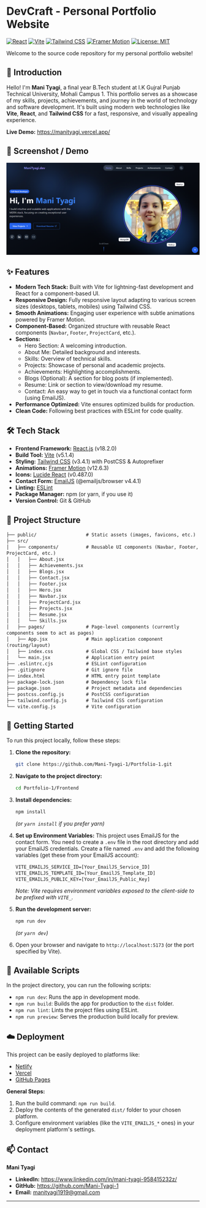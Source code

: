 # DevCraft - Personal Portfolio Website 

[![React](https://img.shields.io/badge/React-18.2.0-blue?style=flat-square&logo=react)](https://reactjs.org/)
[![Vite](https://img.shields.io/badge/Vite-5.1.4-purple?style=flat-square&logo=vite)](https://vitejs.dev/)
[![Tailwind CSS](https://img.shields.io/badge/Tailwind_CSS-3.4.1-38B2AC?style=flat-square&logo=tailwind-css)](https://tailwindcss.com/)
[![Framer Motion](https://img.shields.io/badge/Framer_Motion-12.6.3-purple?style=flat-square&logo=framer)](https://www.framer.com/motion/)
[![License: MIT](https://img.shields.io/badge/License-MIT-yellow.svg?style=flat-square)](https://opensource.org/licenses/MIT)

Welcome to the source code repository for my personal portfolio website!

## 👋 Introduction

Hello! I'm **Mani Tyagi**, a final year B.Tech student at I.K Gujral Punjab Technical University, Mohali Campus 1. This portfolio serves as a showcase of my skills, projects, achievements, and journey in the world of technology and software development. It's built using modern web technologies like **Vite**, **React**, and **Tailwind CSS** for a fast, responsive, and visually appealing experience.

**Live Demo:** https://manityagi.vercel.app/

## 📸 Screenshot / Demo

![Portfolio Screenshot](./demo.png)

## ✨ Features

*   **Modern Tech Stack:** Built with Vite for lightning-fast development and React for a component-based UI.
*   **Responsive Design:** Fully responsive layout adapting to various screen sizes (desktops, tablets, mobiles) using Tailwind CSS.
*   **Smooth Animations:** Engaging user experience with subtle animations powered by Framer Motion.
*   **Component-Based:** Organized structure with reusable React components (`Navbar`, `Footer`, `ProjectCard`, etc.).
*   **Sections:**
    *   Hero Section: A welcoming introduction.
    *   About Me: Detailed background and interests.
    *   Skills: Overview of technical skills.
    *   Projects: Showcase of personal and academic projects.
    *   Achievements: Highlighting accomplishments.
    *   Blogs (Optional): A section for blog posts (if implemented).
    *   Resume: Link or section to view/download my resume.
    *   Contact: An easy way to get in touch via a functional contact form (using EmailJS).
*   **Performance Optimized:** Vite ensures optimized builds for production.
*   **Clean Code:** Following best practices with ESLint for code quality.

## 🛠️ Tech Stack

*   **Frontend Framework:** [React.js](https://reactjs.org/) (v18.2.0)
*   **Build Tool:** [Vite](https://vitejs.dev/) (v5.1.4)
*   **Styling:** [Tailwind CSS](https://tailwindcss.com/) (v3.4.1) with PostCSS & Autoprefixer
*   **Animations:** [Framer Motion](https://www.framer.com/motion/) (v12.6.3)
*   **Icons:** [Lucide React](https://lucide.dev/) (v0.487.0)
*   **Contact Form:** [EmailJS](https://www.emailjs.com/) (@emailjs/browser v4.4.1)
*   **Linting:** [ESLint](https://eslint.org/)
*   **Package Manager:** npm (or yarn, if you use it)
*   **Version Control:** Git & GitHub

## 📂 Project Structure

```
├── public/                  # Static assets (images, favicons, etc.)
├── src/
│   ├── components/          # Reusable UI components (Navbar, Footer, ProjectCard, etc.)
│   │   ├── About.jsx
│   │   ├── Achievements.jsx
│   │   ├── Blogs.jsx
│   │   ├── Contact.jsx
│   │   ├── Footer.jsx
│   │   ├── Hero.jsx
│   │   ├── Navbar.jsx
│   │   ├── ProjectCard.jsx
│   │   ├── Projects.jsx
│   │   ├── Resume.jsx
│   │   └── Skills.jsx
│   ├── pages/               # Page-level components (currently components seem to act as pages)
│   ├── App.jsx              # Main application component (routing/layout)
│   ├── index.css            # Global CSS / Tailwind base styles
│   └── main.jsx             # Application entry point
├── .eslintrc.cjs            # ESLint configuration
├── .gitignore               # Git ignore file
├── index.html               # HTML entry point template
├── package-lock.json        # Dependency lock file
├── package.json             # Project metadata and dependencies
├── postcss.config.js        # PostCSS configuration
├── tailwind.config.js       # Tailwind CSS configuration
└── vite.config.js           # Vite configuration
```

## 🚀 Getting Started

To run this project locally, follow these steps:

1.  **Clone the repository:**
    ```bash
    git clone https://github.com/Mani-Tyagi-1/Portfolio-1.git
    ```
2.  **Navigate to the project directory:**
    ```bash
    cd Portfolio-1/Frontend
    ```
3.  **Install dependencies:**
    ```bash
    npm install
    ```
    *(or `yarn install` if you prefer yarn)*

4.  **Set up Environment Variables:**
    This project uses EmailJS for the contact form. You need to create a `.env` file in the root directory and add your EmailJS credentials.
    Create a file named `.env` and add the following variables (get these from your EmailJS account):
    ```env
    VITE_EMAILJS_SERVICE_ID=[Your_EmailJS_Service_ID]
    VITE_EMAILJS_TEMPLATE_ID=[Your_EmailJS_Template_ID]
    VITE_EMAILJS_PUBLIC_KEY=[Your_EmailJS_Public_Key]
    ```
    *Note: Vite requires environment variables exposed to the client-side to be prefixed with `VITE_`.*

5.  **Run the development server:**
    ```bash
    npm run dev
    ```
    *(or `yarn dev`)*

6.  Open your browser and navigate to `http://localhost:5173` (or the port specified by Vite).

## 📜 Available Scripts

In the project directory, you can run the following scripts:

*   `npm run dev`: Runs the app in development mode.
*   `npm run build`: Builds the app for production to the `dist` folder.
*   `npm run lint`: Lints the project files using ESLint.
*   `npm run preview`: Serves the production build locally for preview.

## ☁️ Deployment

This project can be easily deployed to platforms like:

*   [Netlify](https://www.netlify.com/)
*   [Vercel](https://vercel.com/)
*   [GitHub Pages](https://pages.github.com/)

**General Steps:**

1.  Run the build command: `npm run build`.
2.  Deploy the contents of the generated `dist/` folder to your chosen platform.
3.  Configure environment variables (like the `VITE_EMAILJS_*` ones) in your deployment platform's settings.


## 📫 Contact
**Mani Tyagi**

*   **LinkedIn:** https://www.linkedin.com/in/mani-tyagi-958415232z/
*   **GitHub:** https://github.com/Mani-Tyagi-1
*   **Email:** manityagi1919@gmail.com

---